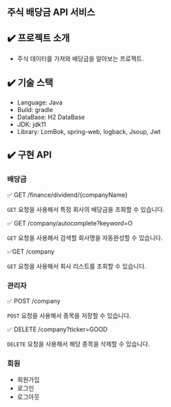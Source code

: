 ## 주식 배당금 API 서비스

## ✔️ 프로젝트 소개
- 주식 데이터를 가져와 배당금을 알아보는 프로젝트.

## ✔️ 기술 스택
- Language: Java
- Build: gradle
- DataBase: H2 DataBase
- JDK: jdk11
- Library: LomBok, spring-web, logback, Jsoup, Jwt

## ✔️ 구현 API

### 배당금

✅ GET /finance/dividend/{companyName}

`GET` 요청을 사용해서 특정 회사의 배당금을 조회할 수 있습니다.

✅ GET /company/autocomplete?keyword=O

`GET` 요청을 사용해서 검색할 회사명을 자동완성할 수 있습니다.

✅GET /company

`GET` 요청을 사용해서 회사 리스트를 조회할 수 있습니다.

### 관리자

✅ POST /company

`POST` 요청을 사용해서 종목을 저장할 수 있습니다.

✅ DELETE /company?ticker=GOOD

`DELETE` 요청을 사용해서 해당 종목을 삭제할 수 있습니다.

### 회원

- 회원가입
- 로그인
- 로그아웃

  
